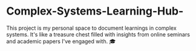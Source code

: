 # Complex-Systems-Learning-Hub-
This project is my personal space to document learnings in complex systems. It's like a treasure chest filled with insights from online seminars and academic papers I've engaged with. 🎓
